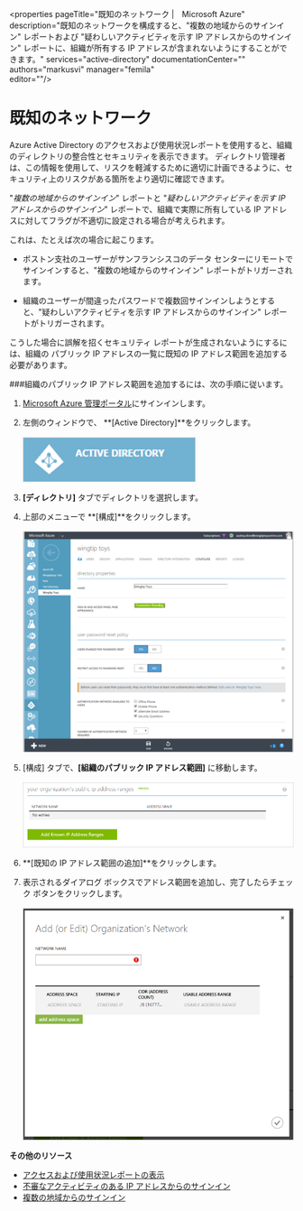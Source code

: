<properties 
    pageTitle="既知のネットワーク |　Microsoft Azure" 
    description="既知のネットワークを構成すると、"複数の地域からのサインイン" レポートおよび "疑わしいアクティビティを示す IP アドレスからのサインイン" レポートに、組織が所有する IP アドレスが含まれないようにすることができます。" 
    services="active-directory" 
    documentationCenter="" 
    authors="markusvi" 
    manager="femila"  
    editor=""/>

<tags 
    ms.service="active-directory" 
    ms.workload="identity" 
    ms.tgt_pltfrm="na" 
    ms.devlang="na" 
    ms.topic="article" 
    ms.date="10/10/2016" 
    ms.author="markvi"/>


# <a name="known-networks"></a>既知のネットワーク


Azure Active Directory のアクセスおよび使用状況レポートを使用すると、組織のディレクトリの整合性とセキュリティを表示できます。 ディレクトリ管理者は、この情報を使用して、リスクを軽減するために適切に計画できるように、セキュリティ上のリスクがある箇所をより適切に確認できます。

"*複数の地域からのサインイン*" レポートと "*疑わしいアクティビティを示す IP アドレスからのサインイン*" レポートで、組織で実際に所有している IP アドレスに対してフラグが不適切に設定される場合が考えられます。 

これは、たとえば次の場合に起こります。 

- ボストン支社のユーザーがサンフランシスコのデータ センターにリモートでサインインすると、"複数の地域からのサインイン" レポートがトリガーされます。 

- 組織のユーザーが間違ったパスワードで複数回サインインしようとすると、"疑わしいアクティビティを示す IP アドレスからのサインイン" レポートがトリガーされます。 

こうした場合に誤解を招くセキュリティ レポートが生成されないようにするには、組織の パブリック IP アドレスの一覧に既知の IP アドレス範囲を追加する必要があります。    


###<a name="to-add-your-organization’s-public-ip-address-ranges,-perform-the-following-steps:"></a>組織のパブリック IP アドレス範囲を追加するには、次の手順に従います。 

1.  [Microsoft Azure 管理ポータル](https://manage.windowsazure.com)にサインインします。

2.  左側のウィンドウで、 **[Active Directory]**をクリックします。 <br><br>![Cloud App Discovery のしくみ](./media/active-directory-known-networks/known-netwoks-01.png)

3.  **[ディレクトリ]** タブでディレクトリを選択します。

4.  上部のメニューで **[構成]**をクリックします。 <br><br>![Cloud App Discovery のしくみ](./media/active-directory-known-networks/known-netwoks-02.png)

5.  [構成] タブで、**[組織のパブリック IP アドレス範囲]** に移動します。 <br><br>![Cloud App Discovery のしくみ](./media/active-directory-known-networks/known-netwoks-03.png)

6.  **[既知の IP アドレス範囲の追加]**をクリックします。

7.  表示されるダイアログ ボックスでアドレス範囲を追加し、完了したらチェック ボタンをクリックします。 <br><br>![Cloud App Discovery のしくみ](./media/active-directory-known-networks/known-netwoks-04.png)


**その他のリソース**


* [アクセスおよび使用状況レポートの表示](active-directory-view-access-usage-reports.md)
* [不審なアクティビティのある IP アドレスからのサインイン](active-directory-reporting-sign-ins-from-ip-addresses-with-suspicious-activity.md)
* [複数の地域からのサインイン](active-directory-reporting-sign-ins-from-multiple-geographies.md)





<!--HONumber=Oct16_HO2-->


